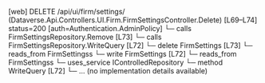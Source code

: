 [web] DELETE /api/ui/firm/settings/  (Dataverse.Api.Controllers.UI.Firm.FirmSettingsController.Delete)  [L69–L74] status=200 [auth=Authentication.AdminPolicy]
  └─ calls FirmSettingsRepository.Remove [L73]
  └─ calls FirmSettingsRepository.WriteQuery [L72]
  └─ delete FirmSettings [L73]
    └─ reads_from FirmSettingss
  └─ write FirmSettings [L72]
    └─ reads_from FirmSettingss
  └─ uses_service IControlledRepository<FirmSettings>
    └─ method WriteQuery [L72]
      └─ ... (no implementation details available)

